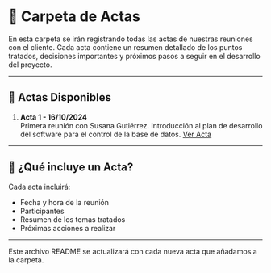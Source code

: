# 📂 **Carpeta de Actas**

En esta carpeta se irán registrando todas las actas de nuestras reuniones con el cliente. Cada acta contiene un resumen detallado de los puntos tratados, decisiones importantes y próximos pasos a seguir en el desarrollo del proyecto.

---

## 📑 **Actas Disponibles**

1. **Acta 1 - 16/10/2024**  
   Primera reunión con Susana Gutiérrez. Introducción al plan de desarrollo del software para el control de la base de datos. [Ver Acta](/actas/acta1.md)

---

## 📝 **¿Qué incluye un Acta?**
Cada acta incluirá:

- Fecha y hora de la reunión
- Participantes
- Resumen de los temas tratados
- Próximas acciones a realizar

---

Este archivo README se actualizará con cada nueva acta que añadamos a la carpeta.  
